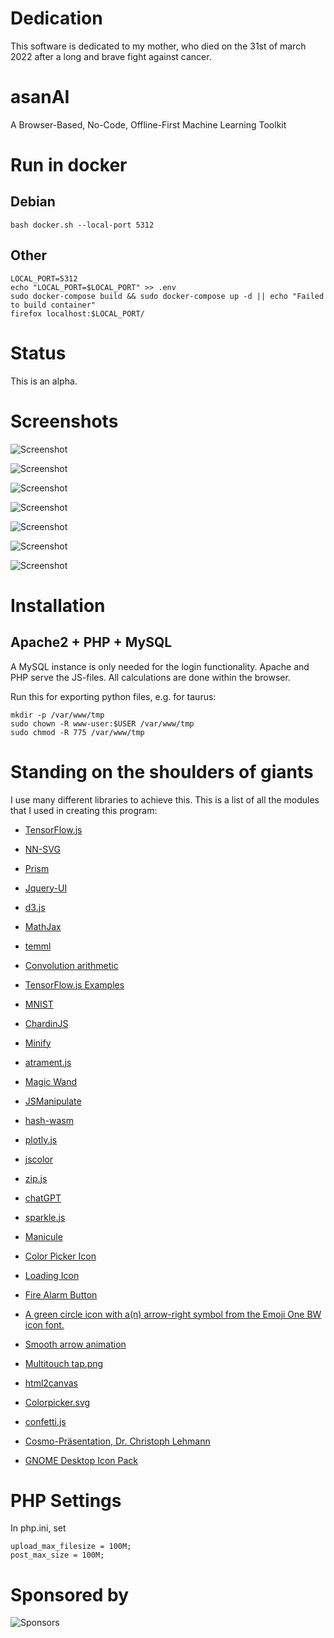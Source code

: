 # Dedication

This software is dedicated to my mother, who died on the 31st of march 2022 after a long and brave fight against cancer.

# asanAI

A Browser-Based, No-Code, Offline-First Machine Learning Toolkit

# Run in docker

## Debian

`bash docker.sh --local-port 5312`

## Other

```console
LOCAL_PORT=5312
echo "LOCAL_PORT=$LOCAL_PORT" >> .env
sudo docker-compose build && sudo docker-compose up -d || echo "Failed to build container"
firefox localhost:$LOCAL_PORT/
```

# Status

This is an alpha.

# Screenshots

![Screenshot](screens/screen0.png "Visualization at the start page")

![Screenshot](screens/screen1.png "Math visualization of the network")

![Screenshot](screens/screen2.png "Yet another visualization at the start page")

![Screenshot](screens/screen4.png "Training")

![Screenshot](screens/screen5.png "Predict mode")

![Screenshot](screens/screen3.png "Dark mode")

![Screenshot](screens/screen6.png "Maximally activated neurons")


# Installation

## Apache2 + PHP + MySQL

A MySQL instance is only needed for the login functionality. Apache and PHP serve the JS-files. 
All calculations are done within the browser.

Run this for exporting python files, e.g. for taurus:

```console
mkdir -p /var/www/tmp
sudo chown -R www-user:$USER /var/www/tmp
sudo chmod -R 775 /var/www/tmp
```

# Standing on the shoulders of giants

I use many different libraries to achieve this. This is a list of all the modules that I used
in creating this program:

[comment]: <> (BeginSources)

- [TensorFlow.js](https://www.tensorflow.org/js)

- [NN-SVG](http://alexlenail.me/NN-SVG/LeNet.html)

- [Prism](https://prismjs.com/)

- [Jquery-UI](https://jqueryui.com/)

- [d3.js](https://d3js.org/)

- [MathJax](https://www.mathjax.org/)

- [temml](https://temml.org/)

- [Convolution arithmetic](https://github.com/vdumoulin/conv_arithmetic)

- [TensorFlow.js Examples](https://github.com/tensorflow/tfjs-examples/tree/master/visualize-convnet)

- [MNIST](http://yann.lecun.com/exdb/mnist/)

- [ChardinJS](https://heelhook.github.io/chardin.js/sequential.html)

- [Minify](https://github.com/matthiasmullie/minify.git)

- [atrament.js](https://www.fiala.space/atrament.js/demo/)

- [Magic Wand](https://codepen.io/averyhw/pen/xyxKjO/)

- [JSManipulate](http://joelb.me/jsmanipulate/)

- [hash-wasm](https://github.com/Daninet/hash-wasm)

- [plotly.js](https://plotly.com/javascript/)

- [jscolor](https://jscolor.com/)

- [zip.js](https://gildas-lormeau.github.io/zip.js/)

- [chatGPT](https://chat.openai.com/chat)

- [sparkle.js](https://www.cssscript.com/demo/sparkle-effect/)

- [Manicule](https://news.lib.wvu.edu/2017/08/28/the-first-post-it-note-the-manicule/)

- [Color Picker Icon](https://commons.wikimedia.org/wiki/File:Inkscape_icons_color_picker.svg)

- [Loading Icon](https://upload.wikimedia.org/wikipedia/commons/b/b1/Loading_icon.gif)

- [Fire Alarm Button](https://freesvg.org/drawing-of-fire-alarm-push-button)

- [A green circle icon with a(n) arrow-right symbol from the Emoji One BW icon font.](https://de.wikipedia.org/wiki/Datei:Eo_circle_green_arrow-right.svg)

- [Smooth arrow animation](https://codepen.io/vlt_dev/pen/NWMNzpE)

- [Multitouch tap.png](https://commons.wikimedia.org/wiki/File:Multitouch_tap.png)

- [html2canvas](https://html2canvas.hertzen.com/)

- [Colorpicker.svg](https://commons.wikimedia.org/wiki/File:Colorwheel.svg)

- [confetti.js](https://www.kirilv.com/canvas-confetti/)

- [Cosmo-Präsentation, Dr. Christoph Lehmann](https://tu-dresden.de/zih/die-einrichtung/struktur/dr-christoph-lehmann)

- [GNOME Desktop Icon Pack](https://commons.wikimedia.org/wiki/GNOME_Desktop_icons)

[comment]: <> (EndSources)

# PHP Settings

In php.ini, set

```
upload_max_filesize = 100M;
post_max_size = 100M;
```

# Sponsored by

![Sponsors](_gui/sponsored_by.png "Sponsored by")
